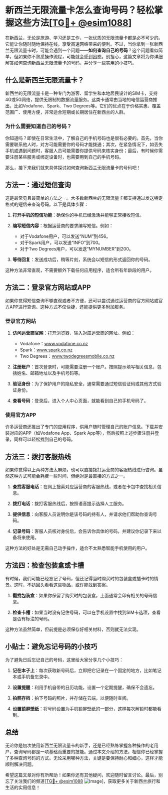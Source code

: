 # 新西兰无限流量卡怎么查询号码？轻松掌握这些方法[[TG💪+ @esim1088](https://t.me/s/esim1088)]

在新西兰，无论是旅游、学习还是工作，一张优质的无限流量卡都是必不可少的。它能让你随时随地保持在线，享受高速网络带来的便利。不过，当你拿到一张新西兰无限流量卡时，可能会遇到一个问题——**如何查询自己的号码**？这个问题看似简单，但如果你不熟悉操作流程，可能就会感到困惑。别担心，这篇文章将为你详细解答如何查询新西兰无限流量卡的号码，并分享一些实用的小技巧。

## 什么是新西兰无限流量卡？

新西兰的无限流量卡是一种专门为游客、留学生和本地居民设计的SIM卡，支持4G或5G网络，提供无限制的数据流量服务。这类卡通常由当地的电信运营商推出，比如Vodafone、Spark、Two Degrees等。它们的优点在于价格实惠、覆盖范围广、使用方便，非常适合短期或长期居住在新西兰的人群。

### 为什么需要知道自己的号码？

你知道吗？即使在日常生活中，了解自己的手机号码也是很有必要的。首先，当你需要联系他人时，对方可能需要你的号码才能拨通；其次，在紧急情况下，如丢失手机或遇到问题时，客服人员可能需要你提供号码来核实身份；最后，有时候你需要注册某些服务或绑定设备时，也需要用到自己的手机号码。

那么，接下来我们就来具体探讨如何查询新西兰无限流量卡的号码吧！

## 方法一：通过短信查询

这是最常见且最简单的方法之一。大多数新西兰的无限流量卡都支持通过发送特定格式的短信来查询号码。以下是具体步骤：

1. **打开手机的短信功能**：确保你的手机已经激活并能够正常接收短信。
   
2. **编写短信内容**：根据运营商的要求编写短信。例如：
   - 对于Vodafone用户，可以发送“NUM”到456。
   - 对于Spark用户，可以发送“INFO”到700。
   - 对于Two Degrees用户，可以发送“MYNUMBER”到200。

3. **等待回复**：发送成功后，稍等片刻，系统会以短信的形式返回你的号码。

这种方法非常直观，不需要额外下载任何应用程序，适合所有年龄段的用户。

## 方法二：登录官方网站或APP

如果你觉得短信查询不够直观或者不方便，还可以尝试通过运营商的官方网站或官方APP进行查询。这种方式不仅快捷，还能提供更多附加服务。

### 登录官方网站

1. **访问运营商官网**：打开浏览器，输入对应运营商的网址。例如：
   - Vodafone：www.vodafone.co.nz
   - Spark：www.spark.co.nz
   - Two Degrees：www.twodegreesmobile.co.nz

2. **注册账户**：首次登录时，可能需要注册一个账户。按照提示填写相关信息，包括姓名、邮箱地址以及手机号码等。

3. **验证身份**：为了保护用户的隐私安全，通常需要通过短信验证码或其他方式验证身份。

4. **查看号码**：登录后，进入个人中心页面，就能看到自己的手机号码了。

### 使用官方APP

许多运营商还推出了专门的应用程序，供用户随时管理自己的账户信息。下载并安装对应的APP（如Vodafone App、Spark App等），然后按照上述步骤注册并登录，同样可以轻松找到自己的号码。

## 方法三：拨打客服热线

如果你觉得以上两种方法太麻烦，也可以直接拨打运营商的客服热线进行咨询。虽然这种方式可能会耗费一些时间，但绝对是最直接的方式之一。

1. **查找客服电话**：在网上搜索对应运营商的客服热线，或者在卡包中查找相关信息。

2. **拨打电话**：拨打客服热线后，按照语音提示选择人工服务。

3. **提供信息**：向客服人员说明你是该号码的持有人，并请求他们帮助你查询号码。

4. **记录号码**：客服人员核对身份后，会告诉你具体的号码，并建议你记录下来以备将来使用。

这种方法的好处是无需自己动手操作，适合不太熟悉智能手机使用的用户。

## 方法四：检查包装盒或卡槽

有时候，我们可能已经忘记了号码，但还记得当时购买时的包装盒或插卡时的情景。这时，不妨回头看看这些物品，或许能找到答案。

1. **翻找包装盒**：如果你保留了购买时的包装盒，上面通常会印有相关的号码信息。

2. **检查卡槽**：如果当时没有记住号码，可以在手机设置中找到SIM卡选项，查看是否有标注的号码。

这种方法虽然简单，但前提是必须保存好相关材料，否则就无法实现。

## 小贴士：避免忘记号码的小技巧

为了避免日后忘记自己的号码，这里给大家分享几个小技巧：

1. **记在本子上**：每次获取新号码后，立即把它记录在一个固定的地方，比如笔记本或手机备忘录中。

2. **设置提醒**：利用手机自带的日历功能，设置一个定期提醒，确保不会遗忘。

3. **拍照存档**：拍下号码的照片，并存储在云端，以便随时查阅。

4. **设置锁屏壁纸**：将号码设置为手机锁屏壁纸的一部分，这样每次解锁时都能看到。

## 总结

无论你是初次使用新西兰无限流量卡的新手，还是已经熟练掌握各种操作的老用户，查询号码都是一项基础而重要的技能。通过本文介绍的方法，相信你已经掌握了多种查询号码的方式。无论采用哪种方法，关键是要保持耐心和细心，这样才能顺利解决问题。

希望这篇文章对你有所帮助！如果你还有其他疑问，欢迎随时留言讨论。最后，别忘了关注我们的频道[[TG💪+ @esim1088](https://t.me/s/esim1088) ![Image](https://i.postimg.cc/4NQfJmqS/Snipaste-2025-05-13-00-14-12.png)]，获取更多关于新西兰旅行和生活的实用信息！